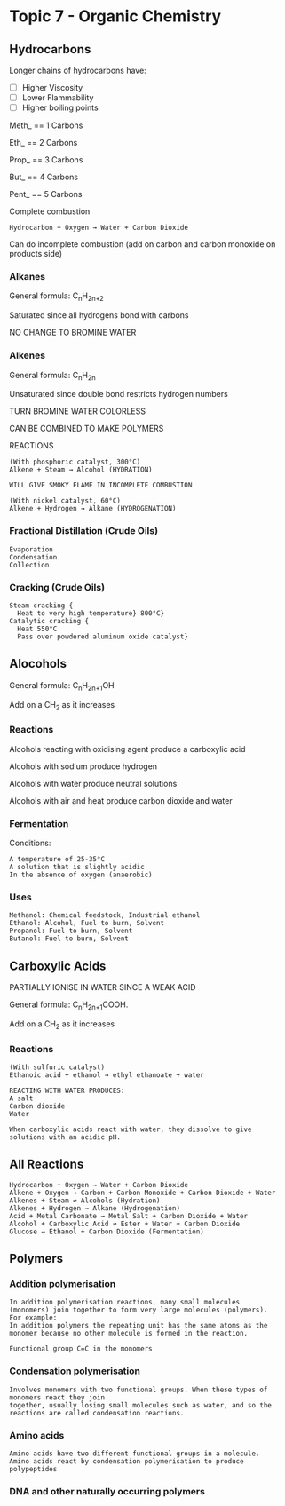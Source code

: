 # Topic 7 - Organic Chemistry

## Hydrocarbons

Longer chains of hydrocarbons have:
- [ ] Higher Viscosity
- [ ] Lower Flammability
- [ ] Higher boiling points

Meth_ == 1 Carbons

Eth_ == 2 Carbons

Prop_ == 3 Carbons

But_ == 4 Carbons

Pent_ == 5 Carbons

Complete combustion
```
Hydrocarbon + Oxygen → Water + Carbon Dioxide
```

Can do incomplete combustion (add on carbon and carbon monoxide on products side)

### Alkanes

General formula: C<sub>n</sub>H<sub>2n+2</sub>

Saturated since all hydrogens bond with carbons

NO CHANGE TO BROMINE WATER

### Alkenes

General formula: C<sub>n</sub>H<sub>2n</sub>

Unsaturated since double bond restricts hydrogen numbers

TURN BROMINE WATER COLORLESS

CAN BE COMBINED TO MAKE POLYMERS

REACTIONS
```
(With phosphoric catalyst, 300°C)
Alkene + Steam → Alcohol (HYDRATION)

WILL GIVE SMOKY FLAME IN INCOMPLETE COMBUSTION

(With nickel catalyst, 60°C)
Alkene + Hydrogen → Alkane (HYDROGENATION)
```

### Fractional Distillation (Crude Oils)
```
Evaporation
Condensation
Collection
```

### Cracking (Crude Oils)
```
Steam cracking {
  Heat to very high temperature} 800°C}
Catalytic cracking {
  Heat 550°C
  Pass over powdered aluminum oxide catalyst}
```

## Alocohols

General formula: C<sub>n</sub>H<sub>2n+1</sub>OH

Add on a CH<sub>2</sub> as it increases

### Reactions

Alcohols reacting with oxidising agent produce a carboxylic acid

Alcohols with sodium produce hydrogen

Alcohols with water produce neutral solutions

Alcohols with air and heat produce carbon dioxide and water

### Fermentation
Conditions:
```
A temperature of 25-35°C
A solution that is slightly acidic
In the absence of oxygen (anaerobic)
```

### Uses
```
Methanol: Chemical feedstock, Industrial ethanol
Ethanol: Alcohol, Fuel to burn, Solvent
Propanol: Fuel to burn, Solvent
Butanol: Fuel to burn, Solvent
```

## Carboxylic Acids

PARTIALLY IONISE IN WATER SINCE A WEAK ACID

General formula: C<sub>n</sub>H<sub>2n+1</sub>COOH.

Add on a CH<sub>2</sub> as it increases

### Reactions
```
(With sulfuric catalyst)
Ethanoic acid + ethanol → ethyl ethanoate + water

REACTING WITH WATER PRODUCES:
A salt
Carbon dioxide
Water

When carboxylic acids react with water, they dissolve to give solutions with an acidic pH.
```

## All Reactions
```
Hydrocarbon + Oxygen → Water + Carbon Dioxide
Alkene + Oxygen → Carbon + Carbon Monoxide + Carbon Dioxide + Water
Alkenes + Steam ⇌ Alcohols (Hydration)
Alkenes + Hydrogen → Alkane (Hydrogenation)
Acid + Metal Carbonate → Metal Salt + Carbon Dioxide + Water
Alcohol + Carboxylic Acid ⇌ Ester + Water + Carbon Dioxide
Glucose → Ethanol + Carbon Dioxide (Fermentation)
```
## Polymers

### Addition polymerisation
```
In addition polymerisation reactions, many small molecules
(monomers) join together to form very large molecules (polymers).
For example:
In addition polymers the repeating unit has the same atoms as the
monomer because no other molecule is formed in the reaction.

Functional group C=C in the monomers
```

### Condensation polymerisation
```
Involves monomers with two functional groups. When these types of monomers react they join
together, usually losing small molecules such as water, and so the
reactions are called condensation reactions.
```

### Amino acids
```
Amino acids have two different functional groups in a molecule.
Amino acids react by condensation polymerisation to produce
polypeptides
```

### DNA and other naturally occurring polymers
